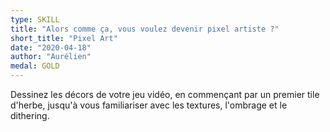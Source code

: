 ```yaml
---
type: SKILL
title: "Alors comme ça, vous voulez devenir pixel artiste ?"
short_title: "Pixel Art"
date: "2020-04-18"
author: "Aurélien"
medal: GOLD
---
```


Dessinez les décors de votre jeu vidéo, en commençant par un premier tile d'herbe, jusqu'à vous familiariser avec les textures, l'ombrage et le dithering.
